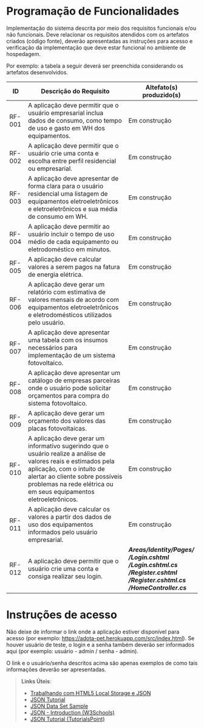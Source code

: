 # Programação de Funcionalidades

Implementação do sistema descrita por meio dos requisitos funcionais e/ou não funcionais. Deve relacionar os requisitos atendidos com os artefatos criados (código fonte), deverão apresentadas as instruções para acesso e verificação da implementação que deve estar funcional no ambiente de hospedagem.

Por exemplo: a tabela a seguir deverá ser preenchida considerando os artefatos desenvolvidos.

|ID        | Descrição do Requisito  | Altefato(s) produzido(s) |
|----------|-----------------------------------------|----|
|RF-001    | A aplicação deve permitir que o usuário empresarial inclua dados de consumo, como tempo de uso e gasto em WH dos equipamentos. | Em construção  | 
|RF-002    | A aplicação deve permitir que o usuário crie uma conta e escolha entre perfil residencial ou empresarial.| Em construção |
|RF-003    | A aplicação deve apresentar de forma clara para o usuário residencial uma listagem de equipamentos eletroeletrônicos e eletroeletrônicos e sua média de consumo em WH.| Em construção | 
|RF-004    | A aplicação deve permitir ao usuário incluir o tempo de uso médio de cada equipamento ou eletrodoméstico em minutos.| Em construção |
|RF-005    | A aplicação deve calcular valores a serem pagos na fatura de energia elétrica.| Em construção | 
|RF-006    | A aplicação deve gerar um relatório com estimativa de valores mensais de acordo com equipamentos eletroeletrônicos e eletrodomésticos utilizados pelo usuário. | Em construção  |
|RF-007    | A aplicação deve apresentar uma tabela com os insumos necessários para implementação de um sistema fotovoltaico. | Em construção | 
|RF-008    | A aplicação deve apresentar um catálogo de empresas parceiras onde o usuário pode solicitar orçamentos para compra do sistema fotovoltaico.| Em construção |
|RF-009    | A aplicação deve gerar um orçamento dos valores das placas fotovoltaicas. | Em construção |
|RF-010    | A aplicação deve gerar um informativo sugerindo que o usuário realize a análise de valores reais e estimados pela aplicação, com o intuito de alertar ao cliente sobre possíveis problemas na rede elétrica ou em seus equipamentos eletroeletrônicos. | Em construção |
|RF-011    | A aplicação deve calcular os valores a partir dos dados de uso dos equipamentos informados pelo usuário empresarial.| Em construção  | 
|RF-012    | A aplicação deve permitir que o usuário crie uma conta e consiga realizar seu login.|***Areas/Identity/Pages/ <br> /Login.cshtml <br> /Login.cshtml.cs <br> /Register.cshtml <br> /Register.cshtml.cs <br> /HomeController.cs*** | 




# Instruções de acesso

Não deixe de informar o link onde a aplicação estiver disponível para acesso (por exemplo: https://adota-pet.herokuapp.com/src/index.html).
Se houver usuário de teste, o login e a senha também deverão ser informados aqui (por exemplo: usuário - admin / senha - admin).

O link e o usuário/senha descritos acima são apenas exemplos de como tais informações deverão ser apresentadas.
> **Links Úteis**:
> - [Trabalhando com HTML5 Local Storage e JSON](https://www.devmedia.com.br/trabalhando-com-html5-local-storage-e-json/29045)
> - [JSON Tutorial](https://www.w3resource.com/JSON)
> - [JSON Data Set Sample](https://opensource.adobe.com/Spry/samples/data_region/JSONDataSetSample.html)
> - [JSON - Introduction (W3Schools)](https://www.w3schools.com/js/js_json_intro.asp)
> - [JSON Tutorial (TutorialsPoint)](https://www.tutorialspoint.com/json/index.htm)
